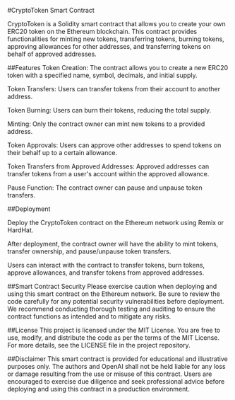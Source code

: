 #CryptoToken Smart Contract

CryptoToken is a Solidity smart contract that allows you to create your own ERC20 token on the Ethereum blockchain. This contract provides functionalities for minting new tokens, transferring tokens, burning tokens, approving allowances for other addresses, and transferring tokens on behalf of approved addresses.

##Features
Token Creation: The contract allows you to create a new ERC20 token with a specified name, symbol, decimals, and initial supply.

Token Transfers: Users can transfer tokens from their account to another address.

Token Burning: Users can burn their tokens, reducing the total supply.

Minting: Only the contract owner can mint new tokens to a provided address.

Token Approvals: Users can approve other addresses to spend tokens on their behalf up to a certain allowance.

Token Transfers from Approved Addresses: Approved addresses can transfer tokens from a user's account within the approved allowance.

Pause Function: The contract owner can pause and unpause token transfers.

##Deployment

Deploy the CryptoToken contract on the Ethereum network using Remix or HardHat.

After deployment, the contract owner will have the ability to mint tokens, transfer ownership, and pause/unpause token transfers.

Users can interact with the contract to transfer tokens, burn tokens, approve allowances, and transfer tokens from approved addresses.

##Smart Contract Security
Please exercise caution when deploying and using this smart contract on the Ethereum network. Be sure to review the code carefully for any potential security vulnerabilities before deployment. We recommend conducting thorough testing and auditing to ensure the contract functions as intended and to mitigate any risks.

##License
This project is licensed under the MIT License. You are free to use, modify, and distribute the code as per the terms of the MIT License. For more details, see the LICENSE file in the project repository.

##Disclaimer
This smart contract is provided for educational and illustrative purposes only. The authors and OpenAI shall not be held liable for any loss or damage resulting from the use or misuse of this contract. Users are encouraged to exercise due diligence and seek professional advice before deploying and using this contract in a production environment.
